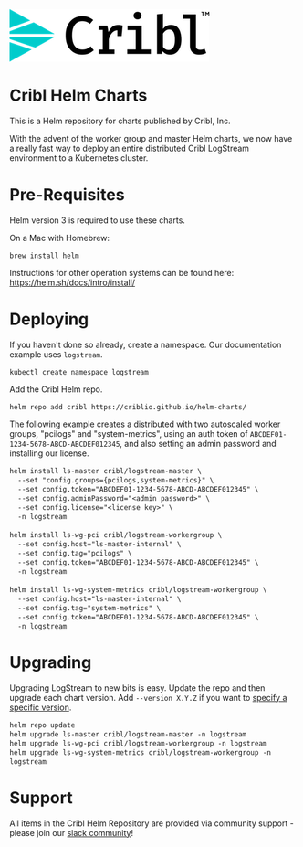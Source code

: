 ![Cribl Logo](images/Cribl_Logo_Color_TM.png)
# Cribl Helm Charts

This is a Helm repository for charts published by Cribl, Inc.

With the advent of the worker group and master Helm charts, we now have a really fast way to deploy an entire distributed Cribl LogStream environment to a Kubernetes cluster.

# Pre-Requisites

Helm version 3 is required to use these charts.

On a Mac with Homebrew:

```
brew install helm
```

Instructions for other operation systems can be found here: https://helm.sh/docs/intro/install/

# Deploying

If you haven't done so already, create a namespace. Our documentation example uses `logstream`.

```
kubectl create namespace logstream
```

Add the Cribl Helm repo.

```
helm repo add cribl https://criblio.github.io/helm-charts/
```

The following example creates a distributed with two autoscaled worker groups, "pcilogs" and "system-metrics", using an auth token of `ABCDEF01-1234-5678-ABCD-ABCDEF012345`, and also setting an admin password and installing our license.

```shell
helm install ls-master cribl/logstream-master \
  --set "config.groups={pcilogs,system-metrics}" \
  --set config.token="ABCDEF01-1234-5678-ABCD-ABCDEF012345" \
  --set config.adminPassword="<admin password>" \
  --set config.license="<license key>" \
  -n logstream

helm install ls-wg-pci cribl/logstream-workergroup \
  --set config.host="ls-master-internal" \
  --set config.tag="pcilogs" \
  --set config.token="ABCDEF01-1234-5678-ABCD-ABCDEF012345" \
  -n logstream

helm install ls-wg-system-metrics cribl/logstream-workergroup \
  --set config.host="ls-master-internal" \
  --set config.tag="system-metrics" \
  --set config.token="ABCDEF01-1234-5678-ABCD-ABCDEF012345" \
  -n logstream
```

# Upgrading

Upgrading LogStream to new bits is easy. Update the repo and then upgrade each chart version. Add `--version X.Y.Z` if you want to [specify a specific version](https://helm.sh/docs/helm/helm_upgrade/).

```
helm repo update
helm upgrade ls-master cribl/logstream-master -n logstream
helm upgrade ls-wg-pci cribl/logstream-workergroup -n logstream
helm upgrade ls-wg-system-metrics cribl/logstream-workergroup -n logstream
```

# Support

All items in the Cribl Helm Repository are provided via community support - please join our [slack community](https://cribl.io/community/)!
